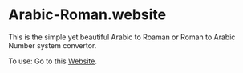 # Arabic-Roman.website
This is the simple yet beautiful Arabic to Roaman or Roman to Arabic Number system convertor.

To use: Go to this [Website](www.google.com).
